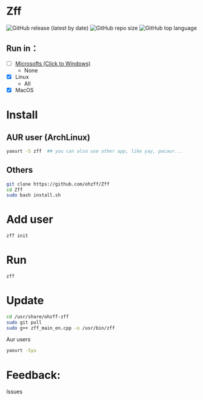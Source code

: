 # Zff

![GitHub release (latest by date)](https://img.shields.io/github/v/release/langong-dev/Zff?logo=Github)
![GitHub repo size](https://img.shields.io/github/repo-size/langong-dev/Zff)
![GitHub top language](https://img.shields.io/github/languages/top/langong-dev/Zff)

## Run in：

- [ ] [Microsofts (Click to Windows)](https://github.com/langong-dev/Zff-Win.git)
  - None
- [x] Linux
  - All
- [x] MacOS

# Install

## AUR user (ArchLinux)

```bash
yaourt -S zff  ## you can also use other app, like yay, pacaur...
```

## Others

```bash
git clone https://github.com/ohzff/Zff
cd Zff
sudo bash install.sh
```

# Add user

```bash
zff init
```

# Run

```bash
zff
```

# Update

```bash
cd /usr/share/ohzff-zff
sudo git pull
sudo g++ zff_main_en.cpp -o /usr/bin/zff
```

Aur users

```bash
yaourt -Syu
```

# Feedback: 

Issues
